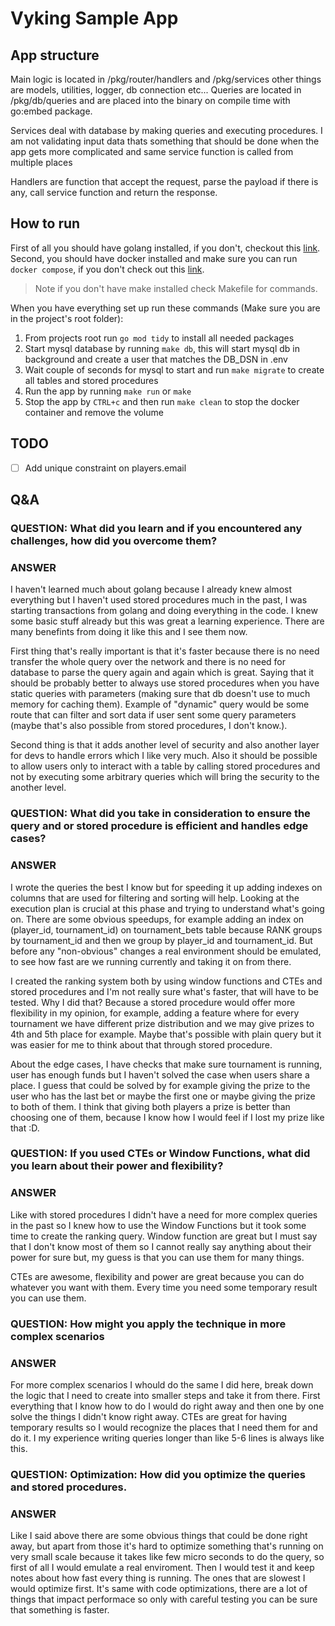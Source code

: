 # Vyking Sample App

## App structure
Main logic is located in /pkg/router/handlers and /pkg/services other things are models, utilities, logger, db connection etc...
Queries are located in /pkg/db/queries and are placed into the binary on compile time with go:embed package.

Services deal with database by making queries and executing procedures.
I am not validating input data thats something that should be done
when the app gets more complicated and same service function is called from multiple places

Handlers are function that accept the request, parse the payload if there is any, call service function and return the response.

## How to run

First of all you should have golang installed, if you don't, checkout this [link](https://go.dev/doc/install).
Second, you should have docker installed and make sure you can run `docker compose`,
if you don't check out this [link](https://docs.docker.com/engine/install/).

> Note if you don't have make installed check Makefile for commands.

When you have everything set up run these commands (Make sure you are in the project's root folder):

1. From projects root run `go mod tidy` to install all needed packages
2. Start mysql database by running `make db`, this will start mysql db in background and create a user that matches the DB_DSN in .env
3. Wait couple of seconds for mysql to start and run `make migrate` to create all tables and stored procedures
4. Run the app by running `make run` or `make`
5. Stop the app by `CTRL+c` and then run `make clean` to stop the docker container and remove the volume

## TODO

- [ ] Add unique constraint on players.email


## Q&A

### QUESTION: What did you learn and if you encountered any challenges, how did you overcome them?

### ANSWER

I haven't learned much about golang because I already knew almost everything but I haven't used stored procedures much in the past,
I was starting transactions from golang and doing everything in the code. I knew some basic stuff already but this was great a learning experience.
There are many benefints from doing it like this and I see them now.

First thing that's really important is that it's faster because there is no need transfer the whole query over the network and there is no need
for database to parse the query again and again which is great. Saying that it should be probably better to always use stored procedures when you have
static queries with parameters (making sure that db doesn't use to much memory for caching them).
Example of "dynamic" query would be some route that can filter and sort data if user sent some query parameters
(maybe that's also possible from stored procedures, I don't know.).

Second thing is that it adds another level of security and also another layer for devs to handle errors which I like very much. Also it should be
possible to allow users only to interact with a table by calling stored procedures and not by executing some arbitrary queries which will
bring the security to the another level.



### QUESTION: What did you take in consideration to ensure the query and or stored procedure is efficient and handles edge cases?

### ANSWER

I wrote the queries the best I know but for speeding it up adding indexes on columns that are used for filtering and sorting will help.
Looking at the execution plan is crucial at this phase and trying to understand what's going on. There are some obvious speedups, for example
adding an index on (player_id, tournament_id) on tournament_bets table because RANK groups by tournament_id and then we group by player_id and tournament_id.
But before any "non-obvious" changes a real environment should be emulated, to see how fast are we running currently and taking it on from there.

I created the ranking system both by using window functions and CTEs and stored procedures and I'm not really sure what's faster, that will have to be tested.
Why I did that? Because a stored procedure would offer more flexibility in my opinion, for example, adding a feature where for every tournament we have different prize distribution and
we may give prizes to 4th and 5th place for example. Maybe that's possible with plain query but it was easier for me to think about that through stored procedure.

About the edge cases, I have checks that make sure tournament is running, user has enough funds but I haven't solved the case when users share a place.
I guess that could be solved by for example giving the prize to the user who has the last bet or maybe the first one or maybe giving the prize to both of them.
I think that giving both players a prize is better than choosing one of them, because I know how I would feel if I lost my prize like that :D.


### QUESTION: If you used CTEs or Window Functions, what did you learn about their power and flexibility?

### ANSWER

Like with stored procedures I didn't have a need for more complex queries in the past so I knew how to use the Window Functions but
it took some time to create the ranking query. Window function are great but I must say that I don't know most of them
so I cannot really say anything about their power for sure but, my guess is that you can use them for many things.

CTEs are awesome, flexibility and power are great because you can do whatever you want with them.
Every time you need some temporary result you can use them.


### QUESTION: How might you apply the technique in more complex scenarios

### ANSWER

For more complex scenarios I whould do the same I did here, break down the logic that I need to create into smaller steps and take it from there.
First everything that I know how to do I would do right away and then one by one solve the things I didn't know right away.
CTEs are great for having temporary results so I would recognize the places that I need them for and do it.
I my experience writing queries longer than like 5-6 lines is always like this.

### QUESTION: Optimization: How did you optimize the queries and stored procedures.

### ANSWER

Like I said above there are some obvious things that could be done right away,
but apart from those it's hard to optimize something that's running on very small scale because it takes like few micro seconds to do the query,
so first of  all I would emulate a real enviroment. Then I would test it and keep notes about how fast every thing is running.
The ones that are slowest I would optimize first. It's same with code optimizations, there are a lot of things that impact performace so only with
careful testing you can be sure that something is faster.
